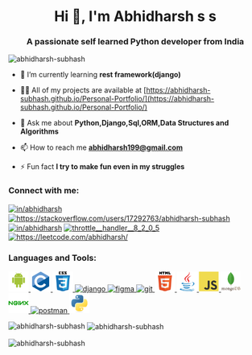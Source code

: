 <h1 align="center">Hi 👋, I'm Abhidharsh s s</h1>
<h3 align="center">A passionate self learned Python developer from India</h3>


<p align="left"> <img src="https://komarev.com/ghpvc/?username=abhidharsh-subhash&label=Profile%20views&color=0e75b6&style=flat" alt="abhidharsh-subhash" /> </p>

- 🌱 I’m currently learning **rest framework(django)**

- 👨‍💻 All of my projects are available at [https://abhidharsh-subhash.github.io/Personal-Portfolio/](https://abhidharsh-subhash.github.io/Personal-Portfolio/)

- 💬 Ask me about **Python,Django,Sql,ORM,Data Structures and Algorithms**

- 📫 How to reach me **abhidharsh199@gmail.com**

- ⚡ Fun fact **I try to make fun even in my struggles**

<h3 align="left">Connect with me:</h3>
<p align="left">
<a href="https://linkedin.com/in/in/abhidharsh" target="blank"><img align="center" src="https://raw.githubusercontent.com/rahuldkjain/github-profile-readme-generator/master/src/images/icons/Social/linked-in-alt.svg" alt="in/abhidharsh" height="30" width="40" /></a>
<a href="https://stackoverflow.com/users/https://stackoverflow.com/users/17292763/abhidharsh-subhash" target="blank"><img align="center" src="https://raw.githubusercontent.com/rahuldkjain/github-profile-readme-generator/master/src/images/icons/Social/stack-overflow.svg" alt="https://stackoverflow.com/users/17292763/abhidharsh-subhash" height="30" width="40" /></a>
<a href="https://fb.com/in/abhidharsh" target="blank"><img align="center" src="https://raw.githubusercontent.com/rahuldkjain/github-profile-readme-generator/master/src/images/icons/Social/facebook.svg" alt="in/abhidharsh" height="30" width="40" /></a>
<a href="https://instagram.com/throttle__handler__8_2_0_5" target="blank"><img align="center" src="https://raw.githubusercontent.com/rahuldkjain/github-profile-readme-generator/master/src/images/icons/Social/instagram.svg" alt="throttle__handler__8_2_0_5" height="30" width="40" /></a>
<a href="https://leetcode.com/Abhidharsh/" target="blank"><img align="center" src="https://raw.githubusercontent.com/rahuldkjain/github-profile-readme-generator/master/src/images/icons/Social/leet-code.svg" alt="https://leetcode.com/abhidharsh/" height="30" width="40" /></a>
</p>

<h3 align="left">Languages and Tools:</h3>
<p align="left"> <a href="https://developer.android.com" target="_blank" rel="noreferrer"> <img src="https://raw.githubusercontent.com/devicons/devicon/master/icons/android/android-original-wordmark.svg" alt="android" width="40" height="40"/> </a> <a href="https://www.cprogramming.com/" target="_blank" rel="noreferrer"> <img src="https://raw.githubusercontent.com/devicons/devicon/master/icons/c/c-original.svg" alt="c" width="40" height="40"/> </a> <a href="https://www.w3schools.com/css/" target="_blank" rel="noreferrer"> <img src="https://raw.githubusercontent.com/devicons/devicon/master/icons/css3/css3-original-wordmark.svg" alt="css3" width="40" height="40"/> </a> <a href="https://www.djangoproject.com/" target="_blank" rel="noreferrer"> <img src="https://cdn.worldvectorlogo.com/logos/django.svg" alt="django" width="40" height="40"/> </a> <a href="https://www.figma.com/" target="_blank" rel="noreferrer"> <img src="https://www.vectorlogo.zone/logos/figma/figma-icon.svg" alt="figma" width="40" height="40"/> </a> <a href="https://git-scm.com/" target="_blank" rel="noreferrer"> <img src="https://www.vectorlogo.zone/logos/git-scm/git-scm-icon.svg" alt="git" width="40" height="40"/> </a> <a href="https://www.w3.org/html/" target="_blank" rel="noreferrer"> <img src="https://raw.githubusercontent.com/devicons/devicon/master/icons/html5/html5-original-wordmark.svg" alt="html5" width="40" height="40"/> </a> <a href="https://www.java.com" target="_blank" rel="noreferrer"> <img src="https://raw.githubusercontent.com/devicons/devicon/master/icons/java/java-original.svg" alt="java" width="40" height="40"/> </a> <a href="https://developer.mozilla.org/en-US/docs/Web/JavaScript" target="_blank" rel="noreferrer"> <img src="https://raw.githubusercontent.com/devicons/devicon/master/icons/javascript/javascript-original.svg" alt="javascript" width="40" height="40"/> </a> <a href="https://www.mongodb.com/" target="_blank" rel="noreferrer"> <img src="https://raw.githubusercontent.com/devicons/devicon/master/icons/mongodb/mongodb-original-wordmark.svg" alt="mongodb" width="40" height="40"/> </a> <a href="https://www.nginx.com" target="_blank" rel="noreferrer"> <img src="https://raw.githubusercontent.com/devicons/devicon/master/icons/nginx/nginx-original.svg" alt="nginx" width="40" height="40"/> </a> <a href="https://postman.com" target="_blank" rel="noreferrer"> <img src="https://www.vectorlogo.zone/logos/getpostman/getpostman-icon.svg" alt="postman" width="40" height="40"/> </a> <a href="https://www.python.org" target="_blank" rel="noreferrer"> <img src="https://raw.githubusercontent.com/devicons/devicon/master/icons/python/python-original.svg" alt="python" width="40" height="40"/> </a> </p>

<p><img align="left" src="https://github-readme-stats.vercel.app/api/top-langs?username=abhidharsh-subhash&show_icons=true&locale=en&layout=compact" alt="abhidharsh-subhash" /></p>

<p>&nbsp;<img align="center" src="https://github-readme-stats.vercel.app/api?username=abhidharsh-subhash&show_icons=true&locale=en" alt="abhidharsh-subhash" /></p>

<p><img align="center" src="https://github-readme-streak-stats.herokuapp.com/?user=abhidharsh-subhash&" alt="abhidharsh-subhash" /></p>

